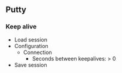 
## Putty


### Keep alive

- Load session
- Configuration
  - Connection
    - Seconds between keepalives: > 0
- Save session
